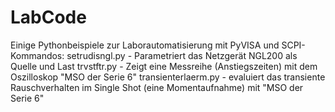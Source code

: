 # LabCode
Einige Pythonbeispiele zur Laborautomatisierung mit PyVISA und SCPI-Kommandos: 
setrudisngl.py - Parametriert das Netzgerät NGL200 als Quelle und Last
trvstftr.py - Zeigt eine Messreihe (Anstiegszeiten) mit dem Oszilloskop "MSO der Serie 6"
transienterlaerm.py - evaluiert das transiente Rauschverhalten im Single Shot (eine Momentaufnahme) mit "MSO der Serie 6"
